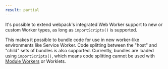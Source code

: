 ```yaml
---
result: partial
---
```


It's possible to extend webpack's integrated Web Worker support to new or custom Worker types, as long as `importScripts()` is supported.

This makes it possible to bundle code for use in new worker-like environments like Service Worker. Code splitting between the "host" and "child" sets of bundles is also supported. Currently, bundles are loaded using `importScripts()`, which means code splitting cannot be used with [Module Workers] or Worklets.

[module workers]: https://web.dev/module-workers
